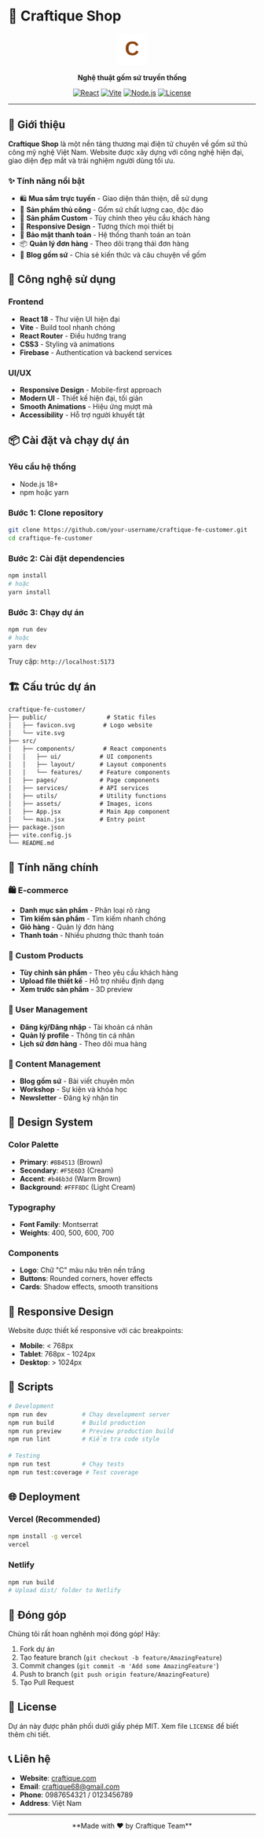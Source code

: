 # 🏺 Craftique Shop

<div align="center">

![Craftique Logo](public/favicon.svg)

**Nghệ thuật gốm sứ truyền thống**

[![React](https://img.shields.io/badge/React-18.2.0-blue.svg)](https://reactjs.org/)
[![Vite](https://img.shields.io/badge/Vite-5.0.0-purple.svg)](https://vitejs.dev/)
[![Node.js](https://img.shields.io/badge/Node.js-18+-green.svg)](https://nodejs.org/)
[![License](https://img.shields.io/badge/License-MIT-yellow.svg)](LICENSE)

</div>

---

## 📖 Giới thiệu

**Craftique Shop** là một nền tảng thương mại điện tử chuyên về gốm sứ thủ công mỹ nghệ Việt Nam. Website được xây dựng với công nghệ hiện đại, giao diện đẹp mắt và trải nghiệm người dùng tối ưu.

### ✨ Tính năng nổi bật

- 🛍️ **Mua sắm trực tuyến** - Giao diện thân thiện, dễ sử dụng
- 🎨 **Sản phẩm thủ công** - Gốm sứ chất lượng cao, độc đáo
- 🔧 **Sản phẩm Custom** - Tùy chỉnh theo yêu cầu khách hàng
- 📱 **Responsive Design** - Tương thích mọi thiết bị
- 🔐 **Bảo mật thanh toán** - Hệ thống thanh toán an toàn
- 📦 **Quản lý đơn hàng** - Theo dõi trạng thái đơn hàng
- 📝 **Blog gốm sứ** - Chia sẻ kiến thức và câu chuyện về gốm

## 🚀 Công nghệ sử dụng

### Frontend
- **React 18** - Thư viện UI hiện đại
- **Vite** - Build tool nhanh chóng
- **React Router** - Điều hướng trang
- **CSS3** - Styling và animations
- **Firebase** - Authentication và backend services

### UI/UX
- **Responsive Design** - Mobile-first approach
- **Modern UI** - Thiết kế hiện đại, tối giản
- **Smooth Animations** - Hiệu ứng mượt mà
- **Accessibility** - Hỗ trợ người khuyết tật

## 📦 Cài đặt và chạy dự án

### Yêu cầu hệ thống
- Node.js 18+ 
- npm hoặc yarn

### Bước 1: Clone repository
```bash
git clone https://github.com/your-username/craftique-fe-customer.git
cd craftique-fe-customer
```

### Bước 2: Cài đặt dependencies
```bash
npm install
# hoặc
yarn install
```

### Bước 3: Chạy dự án
```bash
npm run dev
# hoặc
yarn dev
```

Truy cập: `http://localhost:5173`

## 🏗️ Cấu trúc dự án

```
craftique-fe-customer/
├── public/                 # Static files
│   ├── favicon.svg        # Logo website
│   └── vite.svg
├── src/
│   ├── components/        # React components
│   │   ├── ui/           # UI components
│   │   ├── layout/       # Layout components
│   │   └── features/     # Feature components
│   ├── pages/            # Page components
│   ├── services/         # API services
│   ├── utils/            # Utility functions
│   ├── assets/           # Images, icons
│   ├── App.jsx           # Main App component
│   └── main.jsx          # Entry point
├── package.json
├── vite.config.js
└── README.md
```

## 🎯 Tính năng chính

### 🛍️ E-commerce
- **Danh mục sản phẩm** - Phân loại rõ ràng
- **Tìm kiếm sản phẩm** - Tìm kiếm nhanh chóng
- **Giỏ hàng** - Quản lý đơn hàng
- **Thanh toán** - Nhiều phương thức thanh toán

### 🎨 Custom Products
- **Tùy chỉnh sản phẩm** - Theo yêu cầu khách hàng
- **Upload file thiết kế** - Hỗ trợ nhiều định dạng
- **Xem trước sản phẩm** - 3D preview

### 👤 User Management
- **Đăng ký/Đăng nhập** - Tài khoản cá nhân
- **Quản lý profile** - Thông tin cá nhân
- **Lịch sử đơn hàng** - Theo dõi mua hàng

### 📝 Content Management
- **Blog gốm sứ** - Bài viết chuyên môn
- **Workshop** - Sự kiện và khóa học
- **Newsletter** - Đăng ký nhận tin

## 🎨 Design System

### Color Palette
- **Primary**: `#8B4513` (Brown)
- **Secondary**: `#F5E6D3` (Cream)
- **Accent**: `#b46b3d` (Warm Brown)
- **Background**: `#FFF8DC` (Light Cream)

### Typography
- **Font Family**: Montserrat
- **Weights**: 400, 500, 600, 700

### Components
- **Logo**: Chữ "C" màu nâu trên nền trắng
- **Buttons**: Rounded corners, hover effects
- **Cards**: Shadow effects, smooth transitions

## 📱 Responsive Design

Website được thiết kế responsive với các breakpoints:
- **Mobile**: < 768px
- **Tablet**: 768px - 1024px  
- **Desktop**: > 1024px

## 🔧 Scripts

```bash
# Development
npm run dev          # Chạy development server
npm run build        # Build production
npm run preview      # Preview production build
npm run lint         # Kiểm tra code style

# Testing
npm run test         # Chạy tests
npm run test:coverage # Test coverage
```

## 🌐 Deployment

### Vercel (Recommended)
```bash
npm install -g vercel
vercel
```

### Netlify
```bash
npm run build
# Upload dist/ folder to Netlify
```

## 🤝 Đóng góp

Chúng tôi rất hoan nghênh mọi đóng góp! Hãy:

1. Fork dự án
2. Tạo feature branch (`git checkout -b feature/AmazingFeature`)
3. Commit changes (`git commit -m 'Add some AmazingFeature'`)
4. Push to branch (`git push origin feature/AmazingFeature`)
5. Tạo Pull Request

## 📄 License

Dự án này được phân phối dưới giấy phép MIT. Xem file `LICENSE` để biết thêm chi tiết.

## 📞 Liên hệ

- **Website**: [craftique.com]([https://craftique-shop.vercel.app/])
- **Email**: craftique68@gmail.com
- **Phone**: 0987654321 / 0123456789
- **Address**: Việt Nam

---
<div align="center">
**Made with ❤️ by Craftique Team**
</div>
